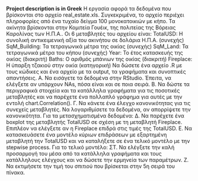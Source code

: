 **Project description is in Greek**
Η εργασία αφορά τα δεδομένα που βρίσκονται στο αρχείο real_estate.xls. Συγκεκριμένα, το αρχείο περιέχει πληροφορίες από ένα τυχαίο δείγμα 100 μονοκατοικιών με κήπο. Τα ακίνητα βρίσκονται στην Κομιτεία Γουέικ, της πολιτείας της Βόρειας Καρολίνας των Η.Π.Α.. Οι 6 μεταβλητές του αρχείου είναι:
TotalUSD: Η συνολική αντικειμενική αξία του ακινήτου σε δολάρια Η.Π.Α. (συνεχής)
SqM_Building: Τα τετραγωνικά μέτρα της οικίας (συνεχής)
SqM_Land: Τα τετραγωνικά μέτρα του κήπου (συνεχής)
Year: Το έτος κατασκευής της οικίας (διακριτή)
Baths: Ο αριθμός μπάνιων της οικίας (διακριτή)
Fireplace: Η ύπαρξη τζακιού στην οικία (κατηγορική)
Να δώσετε ένα αρχείο .R με τους κώδικες και ένα αρχείο με τα output, τα γραφήματα και συνοπτικές απαντήσεις.
A. Να εισάγετε τα δεδομένα στην RStudio. Έπειτα, να ελέγξετε αν υπάρχουν ΝΑs, πόσα είναι και σε ποια σειρά.
Β. Να δώστε τα περιγραφικά στοιχεία και τα κατάλληλα γραφήματα για τις ποσοτικές μεταβλητές και να παρέχετε ένα πολλαπλό γράφημα για αυτές με την εντολή chart.Correlation().
Γ. Να κάνετε ένα έλεγχο κανονικότητας για τις συνεχείς μεταβλητές. Να λογαριθμίσετε τα δεδομένα, αν απορρίψετε την κανονικότητα.
Για τα μετασχηματισμένα δεδομένα:
Δ. Να παρέχετε ένα boxplot της μεταβλητής TotalUSD σε σχέση με τη μεταβλητή Fireplace. Επιπλέον να ελέγξετε αν η Fireplace επιδρά στις τιμές της TotalUSD.
Ε. Να κατασκευάσετε ένα μοντέλο κύριων επιδράσεων με εξαρτημένη μεταβλητή την TotalUSD και να καταλήξετε σε ένα τελικό μοντέλο με την stepwise process.
Για το τελικό μοντέλο:
ΣΤ. Να ελέγξετε την καλή προσαρμογή του μέσα από τα κατάλληλα γραφήματα και τους κατάλληλους ελέγχους και να δώσετε την ερμηνεία των παραμέτρων.
Ζ. Να εκτιμήσετε την τιμή του σπιτιού που βρίσκεται στην 5η σειρά του πίνακα.
